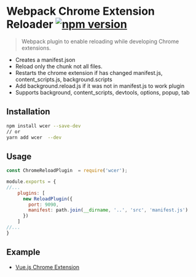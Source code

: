 # Webpack Chrome Extension Reloader [![npm version](https://badge.fury.io/js/wcer.svg)](https://badge.fury.io/js/wcer) 
> Webpack plugin to enable reloading while developing Chrome extensions.

+ Creates a manifest.json
+ Reload only the chunk not all files.
+ Restarts the chrome extension if has changed manifest.js, content_scripts.js, background.scripts
+ Add background.reload.js if it was not in manifest.js to work plugin
+ Supports background, content_scripts, devtools, options, popup, tab

## Installation

```bash
npm install wcer --save-dev
// or
yarn add wcer  --dev
```
## Usage
```js
const ChromeReloadPlugin  = require('wcer');

module.exports = {
//...
    plugins: [
      new ReloadPlugin({
        port: 9090,
        manifest: path.join(__dirname, '..', 'src', 'manifest.js')
      })
    ] 
//...
}
```
## Example
 + [Vue.js Chrome Extension](https://github.com/YuraDev/vue-chrome-extension-template)